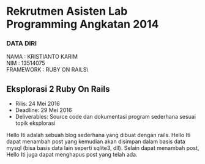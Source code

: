 # Rekrutmen Asisten Lab Programming Angkatan 2014

### DATA DIRI
NAMA : KRISTIANTO KARIM\
NIM : 13514075\
FRAMEWORK : RUBY ON RAILS\

## Eksplorasi 2 Ruby On Rails
* Rilis: 24 Mei 2016
* Deadline: 29 Mei 2016
* Deliverables: Source code dan dokumentasi program sederhana sesuai topik eksplorasi

Hello Iti adalah sebuah blog sederhana yang dibuat dengan rails. Hello Iti dapat menambah post yang kemudian akan disimpan dalam basis data mysql (bisa basis data lain seperti sqlite3, dll). Selain dapat menambah post, Hello Iti juga dapat menghapus post yang telah ada.
